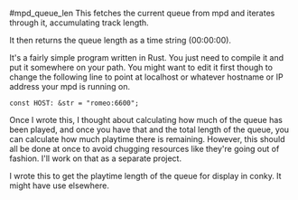 #mpd_queue_len
This fetches the current queue from mpd and iterates through it, accumulating track length.

It then returns the queue length as a time string (00:00:00).

It's a fairly simple program written in Rust. You just need to compile it and put it somewhere on your path. You might want to edit it first though to change the following line to point at localhost or whatever hostname or IP address your mpd is running on.

```
const HOST: &str = "romeo:6600";
```
Once I wrote this, I thought about calculating how much of the queue has been played, and once you have that and the total length of the queue, you can calculate how much playtime there is remaining. However, this should all be done at once to avoid chugging resources like they're going out of fashion. I'll work on that as a separate project.

I wrote this to get the playtime length of the queue for display in conky. It might have use elsewhere.